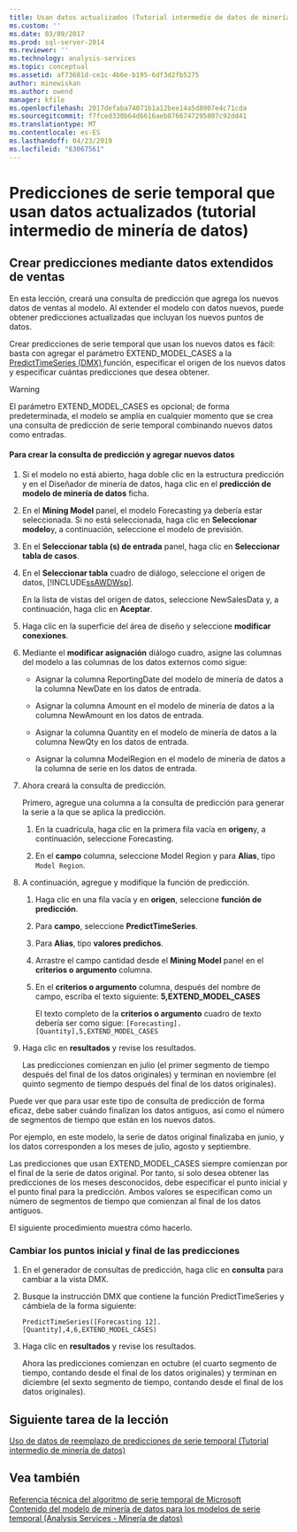 ```yaml
---
title: Usan datos actualizados (Tutorial intermedio de datos de minería) de predicciones de serie temporal | Microsoft Docs
ms.custom: ''
ms.date: 03/09/2017
ms.prod: sql-server-2014
ms.reviewer: ''
ms.technology: analysis-services
ms.topic: conceptual
ms.assetid: af73681d-ce1c-4b6e-b195-6df3d2fb5275
author: minewiskan
ms.author: owend
manager: kfile
ms.openlocfilehash: 2017defaba74071b1a12bee14a5d8907e4c71cda
ms.sourcegitcommit: f7fced330b64d6616aeb8766747295807c92dd41
ms.translationtype: MT
ms.contentlocale: es-ES
ms.lasthandoff: 04/23/2019
ms.locfileid: "63067561"
---
```

# <a name="time-series-predictions-using-updated-data-intermediate-data-mining-tutorial"></a>Predicciones de serie temporal que usan datos actualizados (tutorial intermedio de minería de datos)
    
## <a name="creating-predictions-using-the-extended-sales-data"></a>Crear predicciones mediante datos extendidos de ventas  
 En esta lección, creará una consulta de predicción que agrega los nuevos datos de ventas al modelo. Al extender el modelo con datos nuevos, puede obtener predicciones actualizadas que incluyan los nuevos puntos de datos.  
  
 Crear predicciones de serie temporal que usan los nuevos datos es fácil: basta con agregar el parámetro EXTEND_MODEL_CASES a la [PredictTimeSeries &#40;DMX&#41; ](/sql/dmx/predicttimeseries-dmx) función, especificar el origen de los nuevos datos y especificar cuántas predicciones que desea obtener.  
  
> [!WARNING]  
>  El parámetro EXTEND_MODEL_CASES es opcional; de forma predeterminada, el modelo se amplía en cualquier momento que se crea una consulta de predicción de serie temporal combinando nuevos datos como entradas.  
  
#### <a name="to-build-the-prediction-query-and-add-new-data"></a>Para crear la consulta de predicción y agregar nuevos datos  
  
1.  Si el modelo no está abierto, haga doble clic en la estructura predicción y en el Diseñador de minería de datos, haga clic en el **predicción de modelo de minería de datos** ficha.  
  
2.  En el **Mining Model** panel, el modelo Forecasting ya debería estar seleccionada. Si no está seleccionada, haga clic en **Seleccionar modelo**y, a continuación, seleccione el modelo de previsión.  
  
3.  En el **Seleccionar tabla (s) de entrada** panel, haga clic en **Seleccionar tabla de casos**.  
  
4.  En el **Seleccionar tabla** cuadro de diálogo, seleccione el origen de datos, [!INCLUDE[ssAWDWsp](../includes/ssawdwsp-md.md)].  
  
     En la lista de vistas del origen de datos, seleccione NewSalesData y, a continuación, haga clic en **Aceptar**.  
  
5.  Haga clic en la superficie del área de diseño y seleccione **modificar conexiones**.  
  
6.  Mediante el **modificar asignación** diálogo cuadro, asigne las columnas del modelo a las columnas de los datos externos como sigue:  
  
    -   Asignar la columna ReportingDate del modelo de minería de datos a la columna NewDate en los datos de entrada.  
  
    -   Asignar la columna Amount en el modelo de minería de datos a la columna NewAmount en los datos de entrada.  
  
    -   Asignar la columna Quantity en el modelo de minería de datos a la columna NewQty en los datos de entrada.  
  
    -   Asignar la columna ModelRegion en el modelo de minería de datos a la columna de serie en los datos de entrada.  
  
7.  Ahora creará la consulta de predicción.  
  
     Primero, agregue una columna a la consulta de predicción para generar la serie a la que se aplica la predicción.  
  
    1.  En la cuadrícula, haga clic en la primera fila vacía en **origen**y, a continuación, seleccione Forecasting.  
  
    2.  En el **campo** columna, seleccione Model Region y para **Alias**, tipo `Model Region`.  
  
8.  A continuación, agregue y modifique la función de predicción.  
  
    1.  Haga clic en una fila vacía y en **origen**, seleccione **función de predicción**.  
  
    2.  Para **campo**, seleccione **PredictTimeSeries**.  
  
    3.  Para **Alias**, tipo **valores predichos**.  
  
    4.  Arrastre el campo cantidad desde el **Mining Model** panel en el **criterios o argumento** columna.  
  
    5.  En el **criterios o argumento** columna, después del nombre de campo, escriba el texto siguiente:  **5,EXTEND_MODEL_CASES**  
  
         El texto completo de la **criterios o argumento** cuadro de texto debería ser como sigue: `[Forecasting].[Quantity],5,EXTEND_MODEL_CASES`  
  
9. Haga clic en **resultados** y revise los resultados.  
  
     Las predicciones comienzan en julio (el primer segmento de tiempo después del final de los datos originales) y terminan en noviembre (el quinto segmento de tiempo después del final de los datos originales).  
  
 Puede ver que para usar este tipo de consulta de predicción de forma eficaz, debe saber cuándo finalizan los datos antiguos, así como el número de segmentos de tiempo que están en los nuevos datos.  
  
 Por ejemplo, en este modelo, la serie de datos original finalizaba en junio, y los datos corresponden a los meses de julio, agosto y septiembre.  
  
 Las predicciones que usan EXTEND_MODEL_CASES siempre comienzan por el final de la serie de datos original. Por tanto, si solo desea obtener las predicciones de los meses desconocidos, debe especificar el punto inicial y el punto final para la predicción. Ambos valores se especifican como un número de segmentos de tiempo que comienzan al final de los datos antiguos.  
  
 El siguiente procedimiento muestra cómo hacerlo.  
  
### <a name="change-the-start-and-end-points-of-the-predictions"></a>Cambiar los puntos inicial y final de las predicciones  
  
1.  En el generador de consultas de predicción, haga clic en **consulta** para cambiar a la vista DMX.  
  
2.  Busque la instrucción DMX que contiene la función PredictTimeSeries y cámbiela de la forma siguiente:  
  
     `PredictTimeSeries([Forecasting 12].[Quantity],4,6,EXTEND_MODEL_CASES)`  
  
3.  Haga clic en **resultados** y revise los resultados.  
  
     Ahora las predicciones comienzan en octubre (el cuarto segmento de tiempo, contando desde el final de los datos originales) y terminan en diciembre (el sexto segmento de tiempo, contando desde el final de los datos originales).  
  
## <a name="next-task-in-lesson"></a>Siguiente tarea de la lección  
 [Uso de datos de reemplazo de predicciones de serie temporal &#40;Tutorial intermedio de minería de datos&#41;](../../2014/tutorials/time-series-predictions-replacement-data-intermediate-data-mining.md)  
  
## <a name="see-also"></a>Vea también  
 [Referencia técnica del algoritmo de serie temporal de Microsoft](../../2014/analysis-services/data-mining/microsoft-time-series-algorithm-technical-reference.md)   
 [Contenido del modelo de minería de datos para los modelos de serie temporal &#40;Analysis Services - Minería de datos&#41;](../../2014/analysis-services/data-mining/mining-model-content-for-time-series-models-analysis-services-data-mining.md)  
  
  
